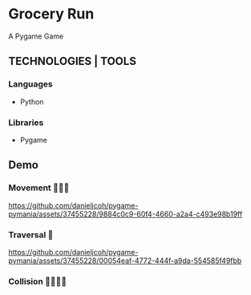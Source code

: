 # Grocery Run

<p>A Pygame Game</p>

## TECHNOLOGIES | TOOLS
### Languages
<ul>
  <li>Python</li>
</ul>


### Libraries
<ul>
  <li>Pygame</li>
</ul>

## Demo
### Movement 🚶🏼‍♂️
<!-- VIDEO 1 -->
https://github.com/danieljcoh/pygame-pymania/assets/37455228/9884c0c9-60f4-4660-a2a4-c493e98b19ff

### Traversal 🏃
<!-- VIDEO 2 -->
https://github.com/danieljcoh/pygame-pymania/assets/37455228/00054eaf-4772-444f-a9da-554585f49fbb

### Collision 🚶🏻‍♀️🚗
<!-- VIDEO 3 -->
